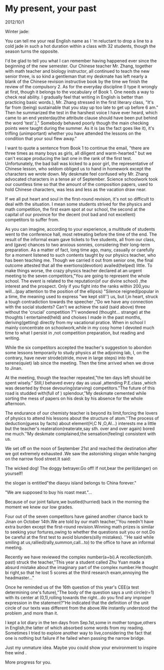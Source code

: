 # My present, your past
2012/10/1

Winter jade:

You can tell me your real English name as I 'm reluctant to drop a line to a cold jade in such a hot duration within a class with 32 students, though the season turns the opposite.

I'd be glad to tell you what I can remember having happened ever since the beginning of the new semester. Our Chinese teacher Mr. Zhang, together with math teacher and biology instructor, all continued to teach the new senior three, is so kind a gentleman that my deskmate has left nearly a blank of the Chinese revision instructive book by the time we finish the review of the compulsory 2. As for the everyday discipline (I type it wrongly at first, though it belongs to the vocabulary of Book 1. One needs a way to check real ability. I gradually feel that writing in English is better than practicing basic words.), Mr. Zhang stressed in the first literary class, "It's far from (being) sustainable that you stay up too late to get up before 6 am." Then he summarized the test in the harshest voice I have ever heard, which came to an end yesterday(the attribute clause should have been put behind the word 'test'.)," Somebody behaved poorly though the main checking points were taught during the summer. As it is (as the fact goes like it), it's trifling (unimportant) whether you have attended the lessons on the condition that your soul flew away."

I want to quote a sentence from Book 1 to continue the email, "there are three times as many boys as girls, all diligent and warm-hearted." but we can't escape producing the last one in the rank of the first test. Unfortunately, the bad ball was kicked to a poor girl, the representative of Chinese lesson, who seldom obliged us to hand in homework except the characters we wrote down.
My deskmate feel confused why Mr. Zhang advocated characters in a tense air of September. Science schoolwork took our countless time so that the amount of the composition papers, used to hold Chinese characters, was less and less as the vacation draw near.

If we all put heart and soul in the first-round revision, it's not so difficult to deal with the situation. I mean some students strived for the physics and math competition, the first exam spot at our school, the second at the capital of our province for the decent (not bad and not excellent) competitors to suffer from.

As you can imagine, according to your experience, a multitude of students went to the conference hall, most retreating before the time of the end. The result of the informal exam gave tickets to five students, all from our class, and (gave) chances to two anxious sonnies, considering their long-term preparation. As a matter of fact, long time ago, many, casually or carefully for a moment listened to such contents taught by our physics teacher, who has been teaching me. Though we carried it out from senior one, the final outcome attested that all the exertions(devotion) availed(helped) little. To make things worse, the crazy physics teacher declared at an urgent meeting to the seven competitors,"You are going to represent the whole school. The event is related to the reputation(of our divine school) ,the interest and the prospect. Only if you fight into the ranks within 200,you will...(pay attention to the position of the ellipsis) "Silence reigned(popular in a time, the meaning used to express "we kept still'') us, but I,in heart, struck a tough contradiction towards the speecher ,"Do we have any connection with the social students? Can't we achieve the said (said above) three without the 'crucial' competition ?"I wondered (thought... strange) at the thoughts I entertained(held) and choises I made in the past months, deriving(getting) directly from my vacational pratice. When in school I mainly concentrate on schoolwork,while in my cosy home I devoted much time to what I persist in ,not competition preparation, but reading and writing.

While the six competitors accepted the teacher's suggestion to abondon some lessons temporarily to study physics at the adjoining lab, I, on the contrary, have never strode(stride, move in large steps) into the serene(quiet) lab since the meeting. Then the time arrived when we drove to Jinan. 

At the meeting, though the teacher repeated,"the ten days left should be spent wisely." Still,I behaved every day as usual ,attending P.E.class ,which was deserted by those devouring(starving) competitors."The future of this road is studded with(full of ) splendour,"My deskmate cemented while sorting the mess of papers  on his desk by his absence for the whole afternoon.

The endurance of our chemisty teacher is beyond its limit,forcing the lovers of physics to attend his lessons about the structure of atom.''The process of deduction(guess by facts) about element(H,C N ,O,Al...) interests me a little but the teacher's reateration(reaterate,say sth. over and over again) bored me much.''My deskmate complained,the sensation(feeling) consistent with us.

We set off on the noon of September 21st and reached the destination after we got extremely exhausted .We saw the astonishing slogan while hanging on the narrow food street.It said:

The wicked dog! The doggy betrayer.Go off! If not,bear the peril(danger) on yourself!

the slogan is entitled"the diaoyu island belongs to China forever."

"We are supposed to buy his roast meat."...

Because of  our joint failure,we bustled(hurried) back in the morning the moment we knew our low grades.

Four out of the seven competitors have gained another chance back to Jinan on October 14th.We are told by our math teacher,''You needn't have extra burden except the first-round revision.Winning math prizes is similar to seeking your fortures,owing to whether the questions suit you or not.Do be careful at the first test to avoid blunders(silly mistakes). ''He said while smiling at us,rallied(rally,summon,call...to) to the office to have an informal meeting.

Recently we have reviewed the complex number(a+bi).A recollection(sth. past) struck the teacher,"This year a student called Zhu Yuan made a absurd mistake about the imaginary part of the complex number.He thought bi  right,so that he lost 5 scores at the third research exam,annoying the headmaster..."

Once he reminded us of the 16th question of this year's CEE(a test determining one's future),"The body of the question says a unit circle(r=1) with its center at (0,1),rolling towards the right...do you find any improper expression in the statement?"He indicated that the definition of the unit circle of our texts was different from the above.We instantly understood the problem ,and more than it.

I kept a lot diary in the ten days from Sep.1st,some in mother tongue,others in English,the latter of which absorbed some words from my reading. Sometimes I tried to explore another way to live,considering the fact that one is nothing but failure if he failed when passing the narrow bridge.

Just my unmature idea. Maybe you could show your environment to inspire free wind .

More progress for you.
